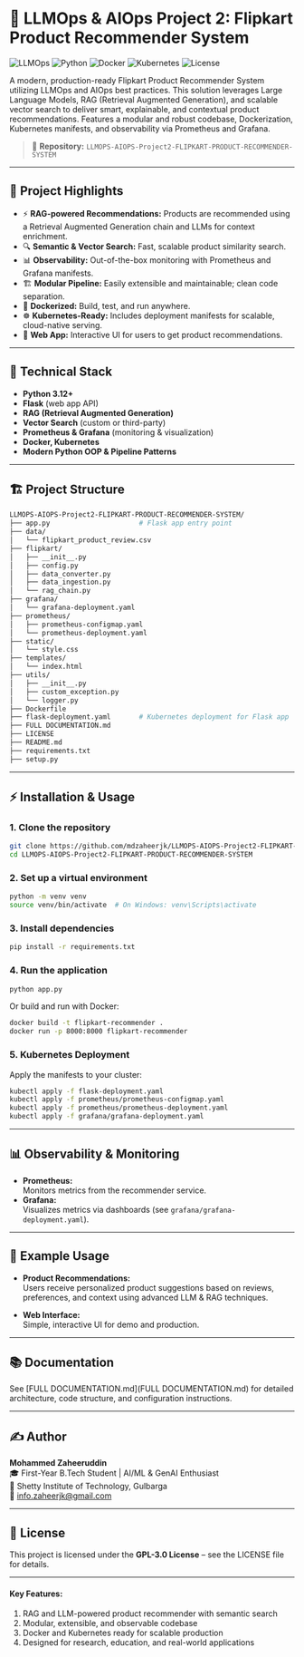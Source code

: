 # 🛒 LLMOps & AIOps Project 2: Flipkart Product Recommender System

![LLMOps](https://img.shields.io/badge/LLMOps-AIOps-blueviolet)
![Python](https://img.shields.io/badge/Python-3.12%2B-brightgreen)
![Docker](https://img.shields.io/badge/Docker-Ready-blue)
![Kubernetes](https://img.shields.io/badge/Kubernetes-Deploy-blue)
![License](https://img.shields.io/badge/License-GPL--3.0-orange)

A modern, production-ready Flipkart Product Recommender System utilizing LLMOps and AIOps best practices. This solution leverages Large Language Models, RAG (Retrieval Augmented Generation), and scalable vector search to deliver smart, explainable, and contextual product recommendations. Features a modular and robust codebase, Dockerization, Kubernetes manifests, and observability via Prometheus and Grafana.

> 📁 **Repository:** `LLMOPS-AIOPS-Project2-FLIPKART-PRODUCT-RECOMMENDER-SYSTEM`

---

## 🚀 Project Highlights

- ⚡ **RAG-powered Recommendations:** Products are recommended using a Retrieval Augmented Generation chain and LLMs for context enrichment.
- 🔍 **Semantic & Vector Search:** Fast, scalable product similarity search.
- 📊 **Observability:** Out-of-the-box monitoring with Prometheus and Grafana manifests.
- 🏗️ **Modular Pipeline:** Easily extensible and maintainable; clean code separation.
- 🐳 **Dockerized:** Build, test, and run anywhere.
- ☸️ **Kubernetes-Ready:** Includes deployment manifests for scalable, cloud-native serving.
- 🎨 **Web App:** Interactive UI for users to get product recommendations.

---

## 🧠 Technical Stack

- **Python 3.12+**
- **Flask** (web app API)
- **RAG (Retrieval Augmented Generation)**
- **Vector Search** (custom or third-party)
- **Prometheus & Grafana** (monitoring & visualization)
- **Docker, Kubernetes**
- **Modern Python OOP & Pipeline Patterns**

---

## 🏗️ Project Structure

```bash
LLMOPS-AIOPS-Project2-FLIPKART-PRODUCT-RECOMMENDER-SYSTEM/
├── app.py                      # Flask app entry point
├── data/
│   └── flipkart_product_review.csv
├── flipkart/
│   ├── __init__.py
│   ├── config.py
│   ├── data_converter.py
│   ├── data_ingestion.py
│   └── rag_chain.py
├── grafana/
│   └── grafana-deployment.yaml
├── prometheus/
│   ├── prometheus-configmap.yaml
│   └── prometheus-deployment.yaml
├── static/
│   └── style.css
├── templates/
│   └── index.html
├── utils/
│   ├── __init__.py
│   ├── custom_exception.py
│   └── logger.py
├── Dockerfile
├── flask-deployment.yaml       # Kubernetes deployment for Flask app
├── FULL DOCUMENTATION.md
├── LICENSE
├── README.md
├── requirements.txt
├── setup.py
```

---

## ⚡ Installation & Usage

### 1. Clone the repository
```bash
git clone https://github.com/mdzaheerjk/LLMOPS-AIOPS-Project2-FLIPKART-PRODUCT-RECOMMENDER-SYSTEM.git
cd LLMOPS-AIOPS-Project2-FLIPKART-PRODUCT-RECOMMENDER-SYSTEM
```

### 2. Set up a virtual environment
```bash
python -m venv venv
source venv/bin/activate  # On Windows: venv\Scripts\activate
```

### 3. Install dependencies
```bash
pip install -r requirements.txt
```

### 4. Run the application
```bash
python app.py
```
Or build and run with Docker:
```bash
docker build -t flipkart-recommender .
docker run -p 8000:8000 flipkart-recommender
```

### 5. Kubernetes Deployment
Apply the manifests to your cluster:
```bash
kubectl apply -f flask-deployment.yaml
kubectl apply -f prometheus/prometheus-configmap.yaml
kubectl apply -f prometheus/prometheus-deployment.yaml
kubectl apply -f grafana/grafana-deployment.yaml
```

---

## 📊 Observability & Monitoring

- **Prometheus:**  
  Monitors metrics from the recommender service.
- **Grafana:**  
  Visualizes metrics via dashboards (see `grafana/grafana-deployment.yaml`).

---

## 🧪 Example Usage

- **Product Recommendations:**  
  Users receive personalized product suggestions based on reviews, preferences, and context using advanced LLM & RAG techniques.

- **Web Interface:**  
  Simple, interactive UI for demo and production.

---

## 📚 Documentation

See [FULL DOCUMENTATION.md](FULL DOCUMENTATION.md) for detailed architecture, code structure, and configuration instructions.

---

## ✍️ Author

**Mohammed Zaheeruddin**  
🎓 First-Year B.Tech Student | AI/ML & GenAI Enthusiast  
🏫 Shetty Institute of Technology, Gulbarga  
📧 info.zaheerjk@gmail.com

---

## 📜 License

This project is licensed under the **GPL-3.0 License** – see the LICENSE file for details.

---

#### Key Features:
1. RAG and LLM-powered product recommender with semantic search
2. Modular, extensible, and observable codebase
3. Docker and Kubernetes ready for scalable production
4. Designed for research, education, and real-world applications
